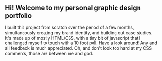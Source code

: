 ## Hi! Welcome to my personal graphic design portfolio

I built this project from scratch over the period of a few months, simultaneously creating my brand identity, and building out case studies. 
It's made up of mostly HTML/CSS, with a tiny bit of javascript that I challenged myself to touch with a 10 foot poll.
Have a look around! Any and all feedback is much appreciated.
Oh, and don't look too hard at my CSS comments, those are between me and god.
